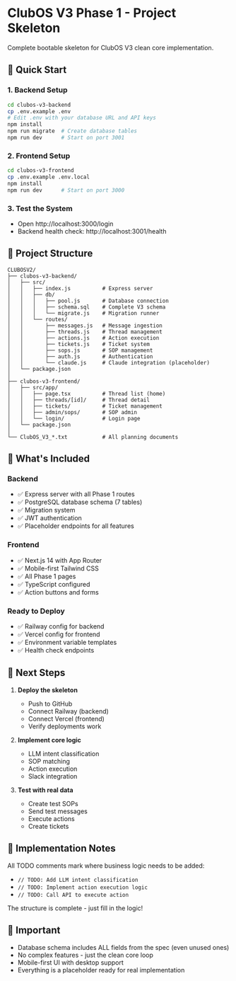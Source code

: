 # ClubOS V3 Phase 1 - Project Skeleton

Complete bootable skeleton for ClubOS V3 clean core implementation.

## 🚀 Quick Start

### 1. Backend Setup
```bash
cd clubos-v3-backend
cp .env.example .env
# Edit .env with your database URL and API keys
npm install
npm run migrate  # Create database tables
npm run dev      # Start on port 3001
```

### 2. Frontend Setup
```bash
cd clubos-v3-frontend
cp .env.example .env.local
npm install
npm run dev      # Start on port 3000
```

### 3. Test the System
- Open http://localhost:3000/login
- Backend health check: http://localhost:3001/health

## 📁 Project Structure

```
CLUBOSV2/
├── clubos-v3-backend/
│   ├── src/
│   │   ├── index.js          # Express server
│   │   ├── db/
│   │   │   ├── pool.js       # Database connection
│   │   │   ├── schema.sql    # Complete V3 schema
│   │   │   └── migrate.js    # Migration runner
│   │   └── routes/
│   │       ├── messages.js   # Message ingestion
│   │       ├── threads.js    # Thread management
│   │       ├── actions.js    # Action execution
│   │       ├── tickets.js    # Ticket system
│   │       ├── sops.js       # SOP management
│   │       ├── auth.js       # Authentication
│   │       └── claude.js     # Claude integration (placeholder)
│   └── package.json
│
├── clubos-v3-frontend/
│   ├── src/app/
│   │   ├── page.tsx          # Thread list (home)
│   │   ├── threads/[id]/     # Thread detail
│   │   ├── tickets/          # Ticket management
│   │   ├── admin/sops/       # SOP admin
│   │   └── login/            # Login page
│   └── package.json
│
└── ClubOS_V3_*.txt           # All planning documents
```

## 🎯 What's Included

### Backend
- ✅ Express server with all Phase 1 routes
- ✅ PostgreSQL database schema (7 tables)
- ✅ Migration system
- ✅ JWT authentication
- ✅ Placeholder endpoints for all features

### Frontend  
- ✅ Next.js 14 with App Router
- ✅ Mobile-first Tailwind CSS
- ✅ All Phase 1 pages
- ✅ TypeScript configured
- ✅ Action buttons and forms

### Ready to Deploy
- ✅ Railway config for backend
- ✅ Vercel config for frontend
- ✅ Environment variable templates
- ✅ Health check endpoints

## 🔧 Next Steps

1. **Deploy the skeleton**
   - Push to GitHub
   - Connect Railway (backend)
   - Connect Vercel (frontend)
   - Verify deployments work

2. **Implement core logic**
   - LLM intent classification
   - SOP matching
   - Action execution
   - Slack integration

3. **Test with real data**
   - Create test SOPs
   - Send test messages
   - Execute actions
   - Create tickets

## 📝 Implementation Notes

All TODO comments mark where business logic needs to be added:
- `// TODO: Add LLM intent classification`
- `// TODO: Implement action execution logic`
- `// TODO: Call API to execute action`

The structure is complete - just fill in the logic!

## 🚨 Important

- Database schema includes ALL fields from the spec (even unused ones)
- No complex features - just the clean core loop
- Mobile-first UI with desktop support
- Everything is a placeholder ready for real implementation